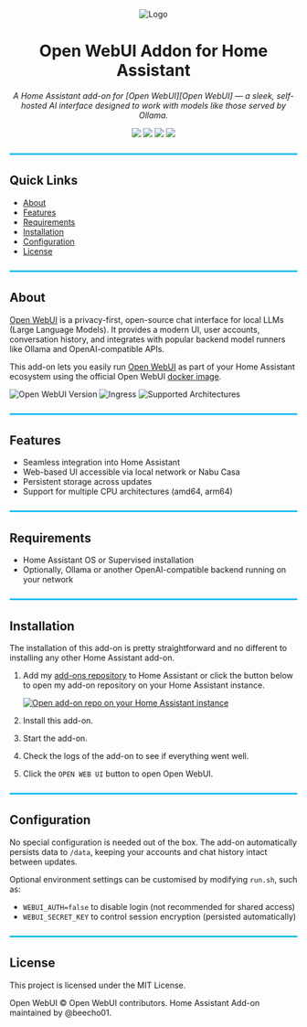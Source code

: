 <div id="top">

  <p align="center">
    <img src="https://raw.githubusercontent.com/beecho01/umbrel-web-app/refs/heads/main/docs/assets/svg/logo.svg" alt="Logo" width="15%">
  </p>

  <h1 align="center">Open WebUI Addon for Home Assistant</h1>

  <p align="center">
    <em>A Home Assistant add-on for [Open WebUI][Open WebUI] — a sleek, self-hosted AI interface designed to work with models like those served by Ollama.</em>
  </p>

  <p align="center">
    <img src="https://img.shields.io/github/languages/top/beecho01/ha-addon-openwebui?style=for-the-badge&color=18BCF2">
    <img src="https://img.shields.io/github/languages/code-size/beecho01/ha-addon-openwebui?style=for-the-badge&color=18BCF2">
    <a href="http://creativecommons.org/licenses/by-nc-sa/4.0/"><img src="https://img.shields.io/badge/license-CC--BY--NC--SA--4.0-8257e6?style=for-the-badge&logoColor=white&label=License&color=18BCF2""></a>
    <a href="https://buymeacoffee.com/beecho01"><img style="height: 28px;" src="https://img.buymeacoffee.com/button-api/?text=Buy me a coffee&emoji= &slug=beecho01&button_colour=18bcf2&font_colour=FFFFFF&font_family=Inter&outline_colour=FFFFFF&coffee_colour=FFDD00" /></a>
  </p>

</div>

<img src="https://raw.githubusercontent.com/beecho01/ha-addon-openwebui/refs/heads/main/docs/assets/svg/line.svg" alt="line break" width="100%" height="3px">

## Quick Links

- [About](#about)
- [Features](#features)
- [Requirements](#requirements)
- [Installation](#installation)
- [Configuration](#configuration)
- [License](#license)

<img src="https://raw.githubusercontent.com/beecho01/ha-addon-openwebui/refs/heads/main/docs/assets/svg/line.svg" alt="line break" width="100%" height="3px">

## About

[Open WebUI][Open WebUI] is a privacy-first, open-source chat interface for local LLMs (Large Language Models). It provides a modern UI, user accounts, conversation history, and integrates with popular backend model runners like Ollama and OpenAI-compatible APIs.

This add-on lets you easily run [Open WebUI][Open WebUI] as part of your Home Assistant ecosystem using the official Open WebUI [docker image][docker].

![Open WebUI Version][openwebui-version]
![Ingress][ingres-badge]
![Supported Architectures][archs]

<img src="https://raw.githubusercontent.com/beecho01/ha-addon-openwebui/refs/heads/main/docs/assets/svg/line.svg" alt="line break" width="100%" height="3px">

## Features

- Seamless integration into Home Assistant
- Web-based UI accessible via local network or Nabu Casa
- Persistent storage across updates
- Support for multiple CPU architectures (amd64, arm64)

<img src="https://raw.githubusercontent.com/beecho01/ha-addon-openwebui/refs/heads/main/docs/assets/svg/line.svg" alt="line break" width="100%" height="3px">

## Requirements

- Home Assistant OS or Supervised installation
- Optionally, Ollama or another OpenAI-compatible backend running on your network

<img src="https://raw.githubusercontent.com/beecho01/ha-addon-openwebui/refs/heads/main/docs/assets/svg/line.svg" alt="line break" width="100%" height="3px">

## Installation

The installation of this add-on is pretty straightforward and no different to installing any other Home Assistant add-on.

1. Add my [add-ons repository][addons-repo] to Home Assistant or click the button below to open my add-on repository on your Home Assistant instance.

   [![Open add-on repo on your Home Assistant instance][repo-btn]][addon]

1. Install this add-on.
1. Start the add-on.
1. Check the logs of the add-on to see if everything went well.
1. Click the `OPEN WEB UI` button to open Open WebUI.

<img src="https://raw.githubusercontent.com/beecho01/ha-addon-openwebui/refs/heads/main/docs/assets/svg/line.svg" alt="line break" width="100%" height="3px">

## Configuration

No special configuration is needed out of the box. The add-on automatically persists data to `/data`, keeping your accounts and chat history intact between updates.

Optional environment settings can be customised by modifying `run.sh`, such as:

- `WEBUI_AUTH=false` to disable login (not recommended for shared access)
- `WEBUI_SECRET_KEY` to control session encryption (persisted automatically)

<img src="https://raw.githubusercontent.com/beecho01/ha-addon-openwebui/refs/heads/main/docs/assets/svg/line.svg" alt="line break" width="100%" height="3px">

## License

This project is licensed under the MIT License.

Open WebUI © Open WebUI contributors. Home Assistant Add-on maintained by @beecho01.

[addon]: https://my.home-assistant.io/redirect/supervisor_add_addon_repository/?repository_url=https%3A%2F%2Fgithub.com%2Fbeecho01%2Fha-addon-openwebui
[addons-repo]: https://github.com/beecho01/ha-addon-openwebui
[archs]: https://img.shields.io/badge/dynamic/json?color=green&style=for-the-badge&label=Arch&query=%24.arch&url=https%3A%2F%2Fraw.githubusercontent.com%2Fbeecho01%2Fha-addon-openwebui%2Fmain%2Fconfig.json
[dark]: https://raw.githubusercontent.com/beecho01/ha-addon-openwebui/main/docs/images/screenshot-dark.png
[docker]: https://github.com/open-webui/open-webui/pkgs/container/open-webui
[openwebui-version]: https://img.shields.io/badge/dynamic/json?label=openwebui%20Version&style=for-the-badge&url=https%3A%2F%2Fraw.githubusercontent.com%2Fbeecho01%2Fha-addon-openwebui%2Fmain%2Fbuild.json&query=%24.args.openwebui_version
[Open WebUI]: https://openwebui.com
[ingres-badge]: https://img.shields.io/badge/dynamic/json?label=Ingress&query=$.ingress&style=for-the-badge&url=https://raw.githubusercontent.com/beecho01/ha-addon-openwebui/main/config.json
[light]: https://raw.githubusercontent.com/beecho01/ha-addon-openwebui/main/docs/images/screenshot-light.png
[repo-btn]: https://my.home-assistant.io/badges/supervisor_add_addon_repository.svg
